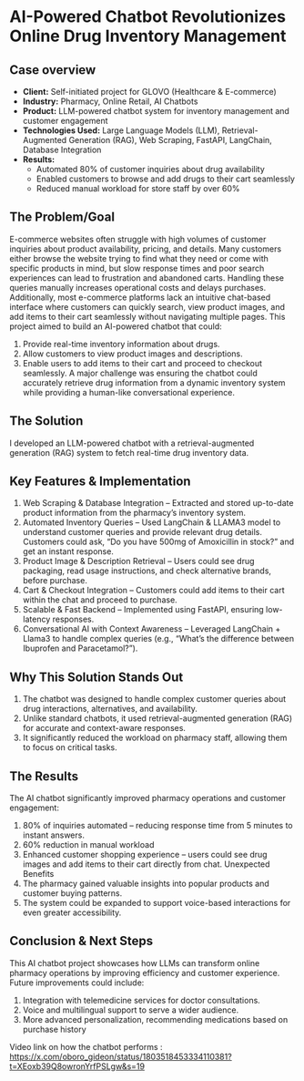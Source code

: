 # AI-Powered Chatbot Revolutionizes Online Drug Inventory Management
## Case overview
* __Client:__ Self-initiated project for GLOVO (Healthcare & E-commerce)
* __Industry:__ Pharmacy, Online Retail, AI Chatbots
* __Product:__ LLM-powered chatbot system for inventory management and customer engagement
* __Technologies Used:__ Large Language Models (LLM), Retrieval-Augmented Generation (RAG),
Web Scraping, FastAPI, LangChain, Database Integration
* __Results:__
  * Automated 80% of customer inquiries about drug availability
  * Enabled customers to browse and add drugs to their cart seamlessly
  * Reduced manual workload for store staff by over 60%
## The Problem/Goal
E-commerce websites often struggle with high volumes of customer inquiries about product
availability, pricing, and details. Many customers either browse the website trying to find what
they need or come with specific products in mind, but slow response times and poor search
experiences can lead to frustration and abandoned carts. Handling these queries manually
increases operational costs and delays purchases. Additionally, most e-commerce platforms
lack an intuitive chat-based interface where customers can quickly search, view product images,
and add items to their cart seamlessly without navigating multiple pages.
This project aimed to build an AI-powered chatbot that could:
1. Provide real-time inventory information about drugs.
2. Allow customers to view product images and descriptions.
3. Enable users to add items to their cart and proceed to checkout seamlessly.
A major challenge was ensuring the chatbot could accurately retrieve drug information from a
dynamic inventory system while providing a human-like conversational experience.
## The Solution
I developed an LLM-powered chatbot with a retrieval-augmented generation (RAG) system to
fetch real-time drug inventory data.
## Key Features & Implementation
1. Web Scraping & Database Integration – Extracted and stored up-to-date product
information from the pharmacy’s inventory system.
2. Automated Inventory Queries – Used LangChain & LLAMA3 model to understand
customer queries and provide relevant drug details. Customers could ask, “Do you have
500mg of Amoxicillin in stock?” and get an instant response.
3. Product Image & Description Retrieval – Users could see drug packaging, read usage
instructions, and check alternative brands, before purchase.
4. Cart & Checkout Integration – Customers could add items to their cart within the chat
and proceed to purchase.
5. Scalable & Fast Backend – Implemented using FastAPI, ensuring low-latency
responses.
6. Conversational AI with Context Awareness – Leveraged LangChain + Llama3 to
handle complex queries (e.g., “What’s the difference between Ibuprofen and
Paracetamol?”).
## Why This Solution Stands Out
1. The chatbot was designed to handle complex customer queries about drug interactions,
alternatives, and availability.
2. Unlike standard chatbots, it used retrieval-augmented generation (RAG) for accurate and
context-aware responses.
3. It significantly reduced the workload on pharmacy staff, allowing them to focus on critical
tasks.
## The Results
The AI chatbot significantly improved pharmacy operations and customer engagement:
1. 80% of inquiries automated – reducing response time from 5 minutes to instant answers.
2. 60% reduction in manual workload
3. Enhanced customer shopping experience – users could see drug images and add items to
their cart directly from chat.
Unexpected Benefits
1. The pharmacy gained valuable insights into popular products and customer buying
patterns.
2. The system could be expanded to support voice-based interactions for even greater
accessibility.
## Conclusion & Next Steps
This AI chatbot project showcases how LLMs can transform online pharmacy operations by
improving efficiency and customer experience. Future improvements could include:
1. Integration with telemedicine services for doctor consultations.
2. Voice and multilingual support to serve a wider audience.
3. More advanced personalization, recommending medications based on purchase history

Video link on how the chatbot performs : https://x.com/oboro_gideon/status/1803518453334110381?t=XEoxb39Q8owronYrfPSLgw&s=19
